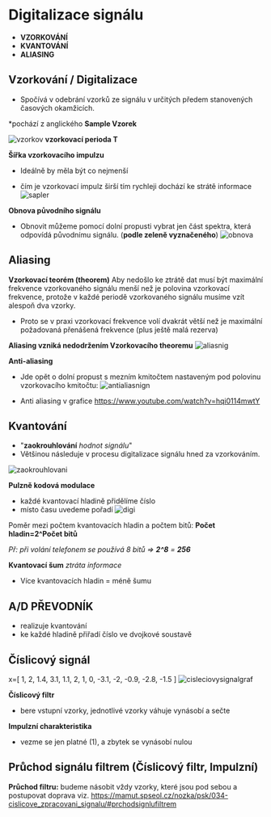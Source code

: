 # Digitalizace signálu

* **VZORKOVÁNÍ**
* **KVANTOVÁNÍ**
* **ALIASING**

## Vzorkování / Digitalizace

* Spočívá v odebrání vzorků ze signálu v určitých předem stanovených časových okamžicích.

*pochází z anglického **Sample Vzorek**

![vzorkov](https://mamut.spseol.cz/nozka/psk/025-vzorkovani/vzorky.png)
**vzorkovací perioda T**

**Šířka vzorkovacího impulzu**

* Ideálně by měla být co nejmenší

* čím je vzorkovací impulz širší tím rychleji dochází ke strátě informace
![sapler](https://mamut.spseol.cz/nozka/psk/025-vzorkovani/vzorkyFS1.png)

**Obnova původního signálu**

* Obnovit můžeme pomocí dolní propusti vybrat jen část spektra, která odpovídá původnímu signálu. (**podle zeleně vyznačeného**)
![obnova](https://mamut.spseol.cz/nozka/psk/025-vzorkovani/obnova.png)

## Aliasing

**Vzorkovací teorém (theorem)**
Aby nedošlo ke ztrátě dat musí být maximální frekvence vzorkovaného signálu menší než je polovina vzorkovací frekvence, protože v každé periodě vzorkovaného signálu musíme vzít alespoň dva vzorky.

* Proto se v praxi vzorkovací frekvence volí dvakrát větší než je maximální požadovaná přenášená frekvence (plus ještě malá rezerva)

**Aliasing vzniká nedodržením Vzorkovacího theoremu**
![aliasnig](https://mamut.spseol.cz/nozka/psk/028-aliasing/aliasing.png)

**Anti-aliasing**
* Jde opět o dolní propust s mezním kmitočtem nastaveným pod polovinu vzorkovacího kmitočtu:
![antialiasnign](https://mamut.spseol.cz/nozka/psk/028-aliasing/antialiasing.png)

* Anti aliasing v grafice
https://www.youtube.com/watch?v=hqi0114mwtY

## Kvantování
* "**zaokrouhlování** *hodnot signálu*"
* Většinou následuje v procesu digitalizace signálu hned za vzorkováním.

![zaokrouhlovani](https://mamut.spseol.cz/nozka/psk/031-kvantovani/kvantovani.png)

**Pulzně kodová modulace**
* každé kvantovací hladině přidělíme číslo
* místo času uvedeme pořadí
![digi](https://mamut.spseol.cz/nozka/psk/031-kvantovani/pcm.png)

Poměr mezi počtem kvantovacích hladin a počtem bitů:
**Počet hladin=2^Počet bitů**

*Př: při volání telefonem se používá 8 bitů => **2^8** = **256***

**Kvantovací šum**
*ztráta informace*
* Více kvantovacích hladin = méně šumu

## A/D PŘEVODNÍK
* realizuje kvantování
* ke každé hladině přiřadí číslo ve dvojkové soustavě

## Číslicový signál
x=[ 1, 2, 1.4, 3.1, 1.1, 2, 1, 0, -3.1, -2, -0.9, -2.8, -1.5 ]
![cisleciovysignalgraf](https://mamut.spseol.cz/nozka/psk/034-cislicove_zpracovani_signalu/xn.png)

**Číslicový filtr**
* bere vstupní vzorky, jednotlivé vzorky váhuje vynásobí a sečte

**Impulzní charakteristika**
* vezme se jen platné (1), a zbytek se vynásobí nulou

## Průchod signálu filtrem (Číslicový filtr, Impulzní)
**Průchod filtru:** budeme násobit vždy vzorky, které jsou pod sebou a postupovat doprava 
viz. https://mamut.spseol.cz/nozka/psk/034-cislicove_zpracovani_signalu/#prchodsignlufiltrem

